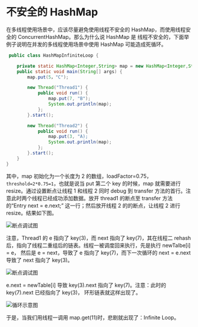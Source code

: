 # 不安全的 HashMap

在多线程使用场景中，应该尽量避免使用线程不安全的 HashMap，而使用线程安全的 ConcurrentHashMap。那么为什么说 HashMap 是 线程不安全的，下面举例子说明在并发的多线程使用场景中使用 HashMap 可能造成死循环。

```java
 public class HashMapInfiniteLoop {

    private static HashMap<Integer,String> map = new HashMap<Integer,String>(2，0.75f);
    public static void main(String[] args) {
        map.put(5，"C");

        new Thread("Thread1") {
            public void run() {
                map.put(7, "B");
                System.out.println(map);
            };
        }.start();

        new Thread("Thread2") {
            public void run() {
                map.put(3, "A);
                System.out.println(map);
            };
        }.start();
    }
}
```

其中，map 初始化为一个长度为 2 的数组，loadFactor=0.75，`threshold=2*0.75=1`，也就是说当 put 第二个 key 的时候，map 就需要进行 resize。通过设置断点让线程 1 和线程 2 同时 debug 到 transfer 方法的首行。注意此时两个线程已经成功添加数据。放开 thread1 的断点至 transfer 方法的“Entry next = e.next;” 这一行；然后放开线程 2 的的断点，让线程 2 进行 resize。结果如下图。

![断点调试图](https://assets.ng-tech.icu/superbed/2021/07/16/60f18e4d5132923bf8417c48.jpg)

注意，Thread1 的 e 指向了 key(3)，而 next 指向了 key(7)，其在线程二 rehash 后，指向了线程二重组后的链表。线程一被调度回来执行，先是执行 newTalbe[i] = e， 然后是 e = next，导致了 e 指向了 key(7)，而下一次循环的 next = e.next 导致了 next 指向了 key(3)。

![断点调试图](https://assets.ng-tech.icu/superbed/2021/07/16/60f18e855132923bf843320f.jpg)

e.next = newTable[i] 导致 key(3).next 指向了 key(7)。注意：此时的 key(7).next 已经指向了 key(3)， 环形链表就这样出现了。

![循环示意图](https://assets.ng-tech.icu/superbed/2021/07/16/60f18ea95132923bf8445220.jpg)

于是，当我们用线程一调用 map.get(11)时，悲剧就出现了：Infinite Loop。
